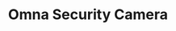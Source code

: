 ---
date_added: 2023-08-20
vendor: D-Link
title: Omna Security Camera
category: camera
zigbeemodel: ['DSH-C310']
compatible: [wifi]
mlink: https://eu.dlink.com/uk/en/products/dsh-c310-omna-180-cam-hd
---
